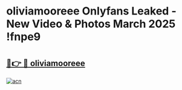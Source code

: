 # oliviamooreee Onlyfans Leaked - New Video & Photos March 2025 !fnpe9

# <h2><a href="https://6f5ou1.iuczelnia.edu.pl?title=oliviamooreee&ref=fnpe9">🔗👉 🔴 oliviamooreee</a></h2>

[![acn](https://github.com/user-attachments/assets/0f9c940e-d8b0-45ae-aac7-cd30a18b3e1c)](https://6f5ou1.iuczelnia.edu.pl?title=oliviamooreee&ref=fnpe9)

